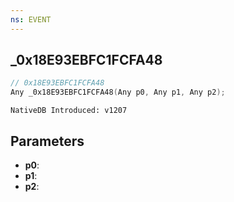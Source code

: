 ```yaml
---
ns: EVENT
---
```

## _0x18E93EBFC1FCFA48

```c
// 0x18E93EBFC1FCFA48
Any _0x18E93EBFC1FCFA48(Any p0, Any p1, Any p2);
```

```
NativeDB Introduced: v1207
```

## Parameters
* **p0**:
* **p1**:
* **p2**:
